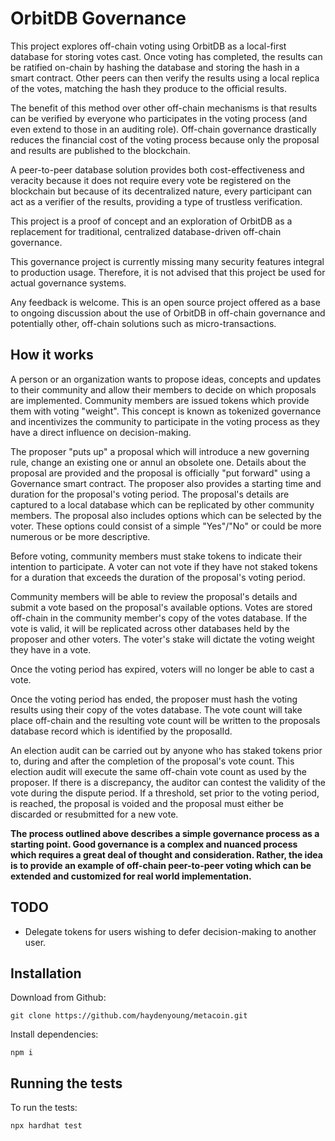 # OrbitDB Governance

This project explores off-chain voting using OrbitDB as a local-first database for storing votes cast. Once voting has completed, the results can be ratified on-chain by hashing the database and storing the hash in a smart contract. Other peers can then verify the results using a local replica of the votes, matching the hash they produce to the official results.

The benefit of this method over other off-chain mechanisms is that results can be verified by everyone who participates in the voting process (and even extend to those in an auditing role). Off-chain governance drastically reduces the financial cost of the voting process because only the proposal and results are published to the blockchain.

A peer-to-peer  database solution provides both cost-effectiveness and veracity because it does not require every vote be registered on the blockchain but because of its decentralized nature, every participant can act as a verifier of the results, providing a type of trustless verification.

This project is a proof of concept and an exploration of OrbitDB as a replacement for traditional, centralized database-driven off-chain governance. 

This governance project is currently missing many security features integral to production usage. Therefore, it is not advised that this project be used for actual governance systems.

Any feedback is welcome. This is an open source project offered as a base to ongoing discussion about the use of OrbitDB in off-chain governance and potentially other, off-chain solutions such as micro-transactions.

## How it works

A person or an organization wants to propose ideas, concepts and updates to their community and allow their members to decide on which proposals are implemented. Community members are issued tokens which provide them with voting "weight". This concept is known as tokenized governance and incentivizes the community to participate in the voting process as they have a direct influence on decision-making.  

The proposer "puts up" a proposal which will introduce a new governing rule, change an existing one or annul an obsolete one. Details about the proposal are provided and the proposal is officially "put forward" using a Governance smart contract. The proposer also provides a starting time and duration for the proposal's voting period. The proposal's details are captured to a local database which can be replicated by other community members. The proposal also includes options which can be selected by the voter. These options could consist of a simple "Yes"/"No" or could be more numerous or be more descriptive.

Before voting, community members must stake tokens to indicate their intention to participate. A voter can not vote if they have not staked tokens for a duration that exceeds the duration of the proposal's voting period.

Community members will be able to review the proposal's details and submit a vote based on the proposal's available options. Votes are stored off-chain in the community member's copy of the votes database. If the vote is valid, it will be replicated across other databases held by the proposer and other voters. The voter's stake will dictate the voting weight they have in a vote.

Once the voting period has expired, voters will no longer be able to cast a vote.

Once the voting period has ended, the proposer must hash the voting results using their copy of the votes database. The vote count will take place off-chain and the resulting vote count will be written to the proposals database record which is identified by the proposalId.

An election audit can be carried out by anyone who has staked tokens prior to, during and after the completion of the proposal's vote count. This election audit will execute the same off-chain vote count as used by the proposer. If there is a discrepancy, the auditor can contest the validity of the vote during the dispute period. If a threshold, set prior to the voting period, is reached, the proposal is voided and the proposal must either be discarded or resubmitted for a new vote.

**The process outlined above describes a simple governance process as a starting point. Good governance is a complex and nuanced process which requires a great deal of thought and consideration. Rather, the idea is to provide an example of off-chain peer-to-peer voting which can be extended and customized for real world implementation.**

## TODO

- Delegate tokens for users wishing to defer decision-making to another user.

## Installation

Download from Github:

```
git clone https://github.com/haydenyoung/metacoin.git
```

Install dependencies:

```
npm i
```

## Running the tests

To run the tests:

```
npx hardhat test
```
